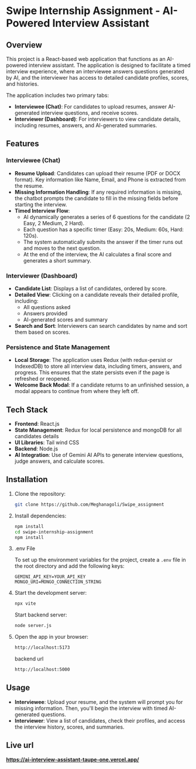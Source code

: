 
# Swipe Internship Assignment - AI-Powered Interview Assistant

## Overview

This project is a React-based web application that functions as an AI-powered interview assistant. The application is designed to facilitate a timed interview experience, where an interviewee answers questions generated by AI, and the interviewer has access to detailed candidate profiles, scores, and histories.

The application includes two primary tabs:
- **Interviewee (Chat)**: For candidates to upload resumes, answer AI-generated interview questions, and receive scores.
- **Interviewer (Dashboard)**: For interviewers to view candidate details, including resumes, answers, and AI-generated summaries.

## Features

### Interviewee (Chat)
- **Resume Upload**: Candidates can upload their resume (PDF or DOCX format). Key information like Name, Email, and Phone is extracted from the resume.
- **Missing Information Handling**: If any required information is missing, the chatbot prompts the candidate to fill in the missing fields before starting the interview.
- **Timed Interview Flow**: 
  - AI dynamically generates a series of 6 questions for the candidate (2 Easy, 2 Medium, 2 Hard).
  - Each question has a specific timer (Easy: 20s, Medium: 60s, Hard: 120s).
  - The system automatically submits the answer if the timer runs out and moves to the next question.
  - At the end of the interview, the AI calculates a final score and generates a short summary.

### Interviewer (Dashboard)
- **Candidate List**: Displays a list of candidates, ordered by score.
- **Detailed View**: Clicking on a candidate reveals their detailed profile, including:
  - All questions asked
  - Answers provided
  - AI-generated scores and summary
- **Search and Sort**: Interviewers can search candidates by name and sort them based on scores.

### Persistence and State Management
- **Local Storage**: The application uses Redux (with redux-persist or IndexedDB) to store all interview data, including timers, answers, and progress. This ensures that the state persists even if the page is refreshed or reopened.
- **Welcome Back Modal**: If a candidate returns to an unfinished session, a modal appears to continue from where they left off.

## Tech Stack

- **Frontend**: React.js
- **State Management**: Redux for local persistence and mongoDB for all candidates details 
- **UI Libraries**: Tail wind CSS
- **Backend**: Node.js 
- **AI Integration**: Use of Gemini AI APIs to generate interview questions, judge answers, and calculate scores.


## Installation

1. Clone the repository:
   ```bash
   git clone https://github.com/Meghanagoli/Swipe_assignment
    ```

2. Install dependencies:

   ```bash
   npm install
   cd swipe-internship-assignment
   npm install
   ```
3. .env File

   To set up the environment variables for the project, create a `.env` file in the root directory and add the following keys:

    ```env
    GEMINI_API_KEY=YOUR_API_KEY
    MONGO_URI=MONGO_CONNECTION_STRING
    ```
4. Start the development server:

   ```bash
   npx vite
   ```
   Start backend server:
   ```bash
   node server.js
   ```
5. Open the app in your browser:

   ```bash
   http://localhost:5173
   ```
   backend url
   ``` bash 
   http://localhost:5000
   ```

## Usage

* **Interviewee**: Upload your resume, and the system will prompt you for missing information. Then, you'll begin the interview with timed AI-generated questions.
* **Interviewer**: View a list of candidates, check their profiles, and access the interview history, scores, and summaries.

## Live url

**https://ai-interview-assistant-taupe-one.vercel.app/**




